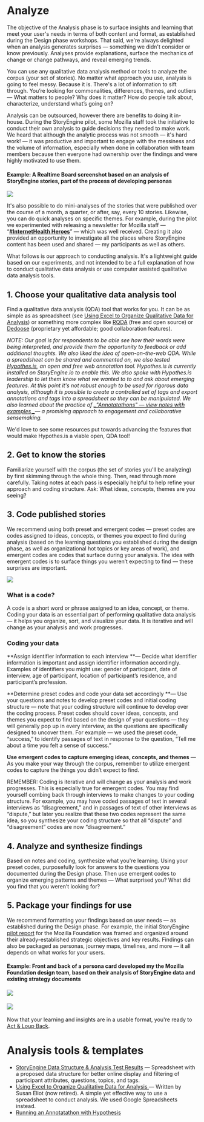 # Analyze

The objective of the Analysis phase is to surface insights and learning that meet your user's needs in terms of both content and format, as established during the Design phase workshops. That said, we're always delighted when an analysis generates surprises — something we didn't consider or know previously. Analyses provide explanations, surface the mechanics of change or change pathways, and reveal emerging trends.

You can use any qualitative data analysis method or tools to analyze the corpus \(your set of stories\). No matter what approach you use, analysis is going to feel messy. Because it is. There's a lot of information to sift through. You’re looking for commonalities, differences, themes, and outliers — What matters to people? Why does it matter? How do people talk about, characterize, understand what’s going on?

Analysis can be outsourced, however there are benefits to doing it in-house. During the StoryEngine pilot, some Mozilla staff took the initiative to conduct their own analysis to guide decisions they needed to make work. We heard that although the analytic process was not smooth — it's hard work! — it was productive and important to engage with the messiness and the volume of information, especially when done in collaboration with team members because then everyone had ownership over the findings and were highly motivated to use them.

#### Example: A Realtime Board screenshot based on an analysis of StoryEngine stories, part of the process of developing personas

![](/assets/tais-realtime-board-excerpt.png)

It's also possible to do mini-analyses of the stories that were published over the course of a month, a quarter, or after, say, every 10 stories. Likewise, you can do quick analyses on specific themes. For example, during the pilot we experimented with releasing a newsletter for Mozilla staff — “[**\#InternetHealth Heroes**](https://facilitatingchange.createsend.com/campaigns/reports/viewCampaign.aspx?d=r&c=3572FEA40F08679E&ID=04D544022AFF77A52540EF23F30FEDED&temp=False&tx=0)” — which was well received. Creating it also provided an opportunity to investigate all the places where StoryEngine content has been used and shared — my participants as well as others.

What follows is our approach to conducting analysis. It's a lightweight guide based on our experiments, and not intended to be a full explanation of how to conduct qualitative data analysis or use computer assisted qualitative data analysis tools.

## 1. Choose your qualitative data analysis tool

Find a qualitative data analysis \(QDA\) tool that works for you. It can be as simple as as spreadsheet \(see [Using Excel to Organize Qualitative Data for Analysis](https://www.gitbook.com/book/loup/storyengine/edit#)\) or something more complex like [RQDA](http://rqda.r-forge.r-project.org/) \(free and open source\) or [Dedoose](http://www.dedoose.com/) \(proprietary yet affordable; good collaboration features\).

_NOTE: Our goal is for respondents to be able see how their words were being interpreted, and provide them the opportunity to feedback or add additional thoughts. We also liked the idea of open-on-the-web QDA. While a spreadsheet can be shared and commented on, we also tested _[_Hypothes.is_](https://web.hypothes.is/)_, an open and free web annotation tool. Hypothes.is is currently installed on StoryEngine.io to enable this. We also spoke with Hypothes.is leadership to let them know what we wanted to to and ask about emerging features. At this point it's not robust enough to be used for rigorous data analysis, although it is possible to create a controlled set of tags and export annotations and tags into a spreadsheet so they can be manipulated. We also learned about the practice of _[_"Annotatathons" — view notes with examples _](https://docs.google.com/document/d/13gp-AZCUR3Kr-YQzFUtowfHlAiCYDRhnz6o_zhGW7Mg/edit?usp=sharing)_— a promising approach to engagement and collaborative sensemaking._

We'd love to see some resources put towards advancing the features that would make Hypothes.is a viable open, QDA tool!

## 2. Get to know the stories

Familiarize yourself with the corpus \(the set of stories you'll be analyzing\) by first skimming through the whole thing. Then, read through more carefully. Taking notes at each pass is especially helpful to help refine your approach and coding structure. Ask: What ideas, concepts, themes are you seeing?

## 3. Code published stories

We recommend using both preset and emergent codes — preset codes are codes assigned to ideas, concepts, or themes you expect to find during analysis \(based on the learning questions you established during the design phase, as well as organizational hot topics or key areas of work\), and emergent codes are codes that surface during your analysis. The idea with emergent codes is to surface things you weren’t expecting to find — these surprises are important.

![](/assets/spreadsheet_analysis_example.png)

### What is a code?

A code is a short word or phrase assigned to an idea, concept, or theme. Coding your data is an essential part of performing qualitative data analysis — it helps you organize, sort, and visualize your data. It is iterative and will change as your analysis and work progresses.

### Coding your data

**Assign identifier information to each interview **— Decide what identifier information is important and assign identifier information accordingly. Examples of identifiers you might use: gender of participant, date of interview, age of participant, location of participant’s residence, and participant’s profession.

**Determine preset codes and code your data set accordingly **— Use your questions and notes to develop preset codes and initial coding structure — note that your coding structure will continue to develop over the coding process. Preset codes should cover ideas, concepts, and themes you expect to find based on the design of your questions — they will generally pop up in every interview, as the questions are specifically designed to uncover them. For example — we used the preset code, “success,” to identify passages of text in response to the question, “Tell me about a time you felt a sense of success.”

**Use emergent codes to capture emerging ideas, concepts, and themes** — As you make your way through the corpus, remember to utilize emergent codes to capture the things you didn’t expect to find.

REMEMBER: Coding is iterative and will change as your analysis and work progresses. This is especially true for emergent codes. You may find yourself combing back through interviews to make changes to your coding structure. For example, you may have coded passages of text in several interviews as “disagreement,” and in passages of text of other interviews as “dispute,” but later you realize that these two codes represent the same idea, so you synthesize your coding structure so that all “dispute” and “disagreement” codes are now “disagreement.”

## 4. Analyze and synthesize findings

Based on notes and coding, synthesize what you're learning. Using your preset codes, purposefully look for answers to the questions you documented during the Design phase. Then use emergent codes to organize emerging patterns and themes — What surprised you? What did you find that you weren’t looking for?

## 5. Package your findings for use

We recommend formatting your findings based on user needs — as established during the Design phase. For example, the initial StoryEngine [pilot report](https://storyengine.io/wp-content/uploads/2017/01/StoriesfromtheNetwork_MozillaFoundation_January2017-3.pdf) for the Mozilla Foundation was framed and organized around their already-established strategic objectives and key results. Findings can also be packaged as personas, journey maps, timelines, and more — it all depends on what works for your users.

#### Example: Front and back of a persona card developed my the Mozilla Foundation design team, based on their analysis of StoryEngine data and existing strategy documents

#### ![](/assets/persona-selby-front.png)

#### ![](/assets/persona-sebly-back.png)

Now that your learning and insights are in a usable format, you're ready to [Act & Loup Back](/act-and-loup-back.md).

# Analysis tools & templates

* [StoryEngine Data Structure & Analysis Test Results](https://docs.google.com/spreadsheets/d/1RK1Bp8d0WzovwMwmuGzINM2HN_7bQfaW8egcdjT-dUQ/edit?usp=sharing) — Spreadsheet with a proposed data structure for better online display and filtering of participant attributes, questions, topics, and tags.
* [Using Excel to Organize Qualitative Data for Analysis ](https://drive.google.com/file/d/1zDpZVfIGPe93Ni5y-aPF1q-F3tyzwl6l/view?usp=sharing)— Written by Susan Eliot \(now retired\). A simple yet effective way to use a spreadsheet to conduct analysis. We used Google Spreadsheets instead.
* [Running an Annotatathon with Hypothesis](https://docs.google.com/document/d/13gp-AZCUR3Kr-YQzFUtowfHlAiCYDRhnz6o_zhGW7Mg/edit?usp=sharing)



